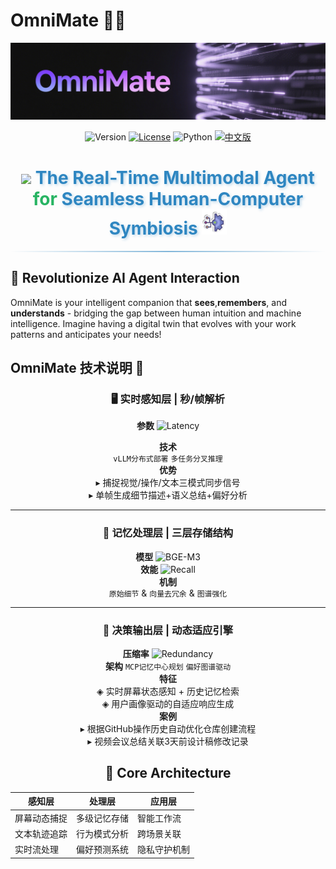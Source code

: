 # OmniMate 🤖✨  
![Product Showcase](OmniMate.png)

<div align="center">

![Version](https://img.shields.io/badge/version-1.0.0-blue?style=flat-square&logo=azurepipelines)     [![License](https://img.shields.io/badge/License-MIT-blue.svg)](https://opensource.org/licenses/MIT)      ![Python](https://img.shields.io/badge/python-3.10%2B-blue?style=flat-square&logo=python)      [![中文版](https://img.shields.io/badge/语言选择-简体中文-important?logo=github)](https://github.com/YOUR_USERNAME/eamlessHuman-Comp?lang=zh)

<div align="center">
  <h1> 
    <img src="https://img.icons8.com/color/96/000000/brain-3.png" width="40"/>
    <span style="color: #2E86C1; text-shadow: 2px 2px 4px rgba(46,134,193,0.3);">The Real-Time Multimodal Agent</span>
    <span style="color: #28B463;">for</span> 
    <span style="color: #2E86C1; text-shadow: 2px 2px 4px rgba(46,134,193,0.3);">Seamless Human-Computer Symbiosis</span>
    <img src="icons8-technology-100.png" width="40" /> <!-- 新增旋转样式 -->
  </h1>
</div>
  <hr style="height:2px; border-width:0; background: linear-gradient(90deg, rgba(46,134,193,0) 0%, rgba(46,134,193,0.6) 50%, rgba(46,134,193,0) 100%);">
</div> 

## 🌟 Revolutionize AI Agent Interaction
OmniMate is your intelligent companion that ​**sees**, ​**remembers**, and ​**understands**​ - bridging the gap between human intuition and machine intelligence. Imagine having a digital twin that evolves with your work patterns and anticipates your needs!


## OmniMate 技术说明 🚀

<div align="center">

### 🖥️ 实时感知层 | 秒/帧解析
​**参数**​ ![Latency](https://img.shields.io/badge/截图频率-任意设置-success) 

​**技术**​  
```vLLM分布式部署``` ```多任务分叉推理```  
​**优势**​  
▸ 捕捉视觉/操作/文本三模式同步信号  
▸ 单帧生成细节描述+语义总结+偏好分析  

---

### 🧠 记忆处理层 | 三层存储结构
​**模型**​ ![BGE-M3](https://img.shields.io/badge/Embedding-any-blue)  
​**效能**​ ![Recall](https://img.shields.io/badge/记忆召回-hight-brightgreen)  
​**机制**​  
```原始细节``` & ```向量去冗余``` & ```图谱强化```  


---

### 🔄 决策输出层 | 动态适应引擎
​**压缩率**​ ![Redundancy](https://img.shields.io/badge/信息冗余-减少-orange)  
​**架构**​ ```MCP记忆中心规划``` ```偏好图谱驱动```  
​**特征**​  
◈ 实时屏幕状态感知 + 历史记忆检索  
◈ 用户画像驱动的自适应响应生成  
​**案例**​  
▸ 根据GitHub操作历史自动优化仓库创建流程  
▸ 视频会议总结关联3天前设计稿修改记录
## 🚀 Core Architecture

<div align="center">

| 感知层              | 处理层              | 应用层              |
|---------------------|---------------------|---------------------|
| 屏幕动态捕捉         | 多级记忆存储         | 智能工作流           |
| 文本轨迹追踪         | 行为模式分析         | 跨场景关联           |
| 实时流处理           | 偏好预测系统         | 隐私守护机制         |



</div>
